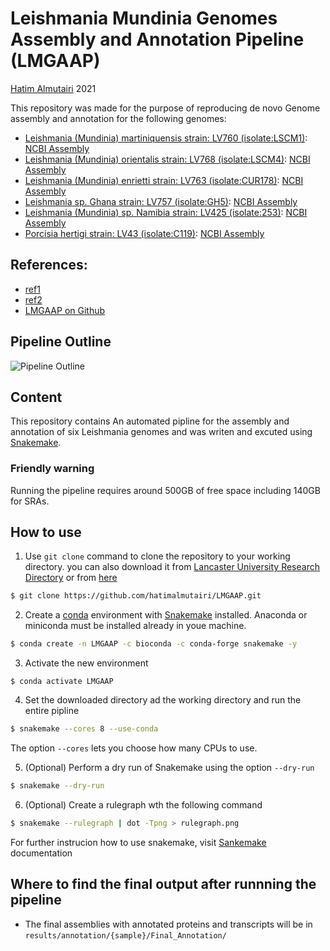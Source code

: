 # Leishmania Mundinia Genomes Assembly and Annotation Pipeline (LMGAAP)

[Hatim Almutairi](mailto:hatim.almutiairi@hotmail.com) 2021

This repository was made for the purpose of reproducing de novo Genome assembly and annotation for the following genomes:
 - [Leishmania (Mundinia) martiniquensis strain: LV760 (isolate:LSCM1)](https://www.ncbi.nlm.nih.gov/bioproject/PRJNA691531): [NCBI Assembly](https://identifiers.org/insdc.gca:)
 - [Leishmania (Mundinia) orientalis strain: LV768 (isolate:LSCM4)](https://www.ncbi.nlm.nih.gov/bioproject/PRJNA691532): [NCBI Assembly](https://identifiers.org/insdc.gca:)
 - [Leishmania (Mundinia) enrietti strain: LV763 (isolate:CUR178)](https://www.ncbi.nlm.nih.gov/bioproject/PRJNA691534): [NCBI Assembly](https://identifiers.org/insdc.gca:)
 - [Leishmania sp. Ghana strain: LV757 (isolate:GH5)](https://www.ncbi.nlm.nih.gov/bioproject/PRJNA691536): [NCBI Assembly](https://identifiers.org/insdc.gca:)
 - [Leishmania (Mundinia) sp. Namibia strain: LV425 (isolate:253)](https://www.ncbi.nlm.nih.gov/bioproject/PRJNA689706): [NCBI Assembly](https://identifiers.org/insdc.gca:)
 - [Porcisia hertigi strain: LV43 (isolate:C119)](https://www.ncbi.nlm.nih.gov/bioproject/PRJNA691541): [NCBI Assembly](https://identifiers.org/insdc.gca:)

## References:
- [ref1](https://www.test.com)
- [ref2](https://www.test.com)
- [LMGAAP on Github](https://github.com/hatimalmutairi/LMGAAP.git)

## Pipeline Outline
![Pipeline Outline](https://github.com/hatimalmutairi/LMGAAP/blob/main/Pipline_Outline.png)

## Content
This repository contains An automated pipline for the assembly and annotation of six Leishmania genomes and was writen and excuted using [Snakemake](https://snakemake.readthedocs.io/en/stable/index.html).

### Friendly warning
Running the pipeline requires around 500GB of free space including 140GB for SRAs.

## How to use
 1. Use  ```git clone``` command to clone the repository to your working directory. you can also download it from [Lancaster University Research Directory]() or from [here]()
```sh
$ git clone https://github.com/hatimalmutairi/LMGAAP.git
```
 2. Create a [conda](https://docs.conda.io/en/latest/) environment with [Snakemake](https://snakemake.readthedocs.io/en/stable/getting_started/installation.html) installed.
 Anaconda or miniconda must be installed already in youe machine.
```sh
$ conda create -n LMGAAP -c bioconda -c conda-forge snakemake -y
```
 3. Activate the new environment
```
$ conda activate LMGAAP
```
 4. Set the downloaded directory ad the working directory and  run the entire pipline
```sh
$ snakemake --cores 8 --use-conda
```
The option ```--cores``` lets you choose how many CPUs to use.
 
 5. (Optional) Perform a dry run of Snakemake using the option ```--dry-run```
```sh
$ snakemake --dry-run
```
 6. (Optional) Create a rulegraph wth the following command
```sh
$ snakemake --rulegraph | dot -Tpng > rulegraph.png 
```
For further instrucion how to use snakemake, visit [Sankemake](https://snakemake.readthedocs.io/en/stable/index.html) documentation

## Where to find the final output after runnning the pipeline
 - The final assemblies with annotated proteins and transcripts will be in ```results/annotation/{sample}/Final_Annotation/```
